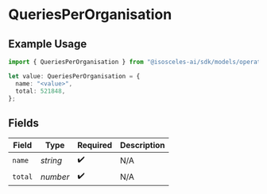 # QueriesPerOrganisation

## Example Usage

```typescript
import { QueriesPerOrganisation } from "@isosceles-ai/sdk/models/operations";

let value: QueriesPerOrganisation = {
  name: "<value>",
  total: 521848,
};
```

## Fields

| Field              | Type               | Required           | Description        |
| ------------------ | ------------------ | ------------------ | ------------------ |
| `name`             | *string*           | :heavy_check_mark: | N/A                |
| `total`            | *number*           | :heavy_check_mark: | N/A                |